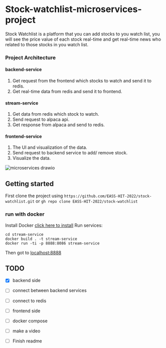 
# Stock-watchlist-microservices-project

Stock Watchlist is a platform that you can add stocks to you watch list, you will see the price value of each stock real-time and get real-time news who related to those stocks in you watch list.

### Project Architecture

#### backend-service
1. Get request from the frontend which stocks to watch and send it to redis.
2. Get real-time data from redis and send it to frontend.

#### stream-service
1. Get data from redis which stock to watch.
2. Send request to alpaca api.
3. Get response from alpaca and send to redis.

#### frontend-service
1. The UI and visualization of the data.
2. Send request to backend service to add/ remove stock.
3. Visualize the data.

![microservices drawio](https://user-images.githubusercontent.com/68068799/165177776-6bb1cbc0-b019-4490-b7cb-cf395e96006d.png)

## Getting started
First clone the project using 
`https://github.com/EASS-HIT-2022/stock-watchlist.git`
or
`gh repo clone EASS-HIT-2022/stock-watchlist`

### run with docker
Install Docker [click here to install](https://docs.docker.com/engine/install/ubuntu/)
Run services: 
```
cd stream-service
docker build . -t stream-service
docker run -ti -p 8888:8086 stream-service
```
Then got to [localhost:8888](http://localhost:8888/)


## TODO

- [X] backend side
- [ ] connect between backend services
- [ ] connect to redis
- [ ] frontend side
- [ ] docker compose
- [ ] make a video
- [ ] Finish readme    
 
